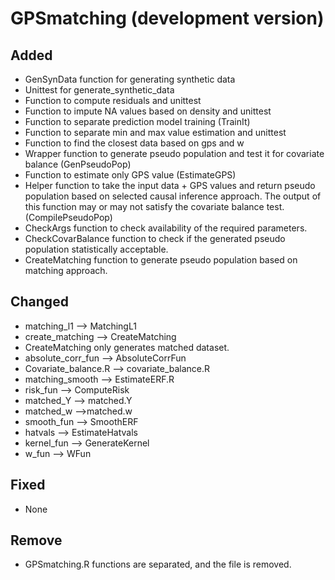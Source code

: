 # GPSmatching (development version)

## Added

* GenSynData function for generating synthetic data
* Unittest for generate_synthetic_data
* Function to compute residuals and unittest
* Function to impute NA values based on density and unittest
* Function to separate prediction model training (TrainIt)
* Function to separate min and max value estimation and unittest
* Function to find the closest data based on gps and w
* Wrapper function to generate pseudo population and test it for covariate balance (GenPseudoPop)
* Function to estimate only GPS value (EstimateGPS)
* Helper function to take the input data + GPS values and return pseudo population based on selected causal inference approach. The output of this function may or may not satisfy the covariate balance test. (CompilePseudoPop)
* CheckArgs function to check availability of the required parameters.
* CheckCovarBalance function to check if the generated pseudo population statistically acceptable.
* CreateMatching function to generate pseudo population based on matching approach.

## Changed

* matching_l1 --> MatchingL1
* create_matching --> CreateMatching
* CreateMatching only generates matched dataset.
* absolute_corr_fun --> AbsoluteCorrFun
* Covariate_balance.R --> covariate_balance.R
* matching_smooth --> EstimateERF.R
* risk_fun --> ComputeRisk
* matched_Y --> matched.Y
* matched_w -->matched.w
* smooth_fun --> SmoothERF
* hatvals --> EstimateHatvals
* kernel_fun --> GenerateKernel
* w_fun --> WFun

## Fixed

* None

## Remove

* GPSmatching.R functions are separated, and the file is removed.
